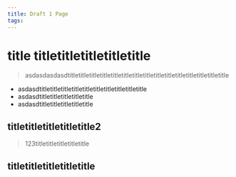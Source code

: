 ```yaml
---
title: Draft 1 Page
tags:
---
```


# title titletitletitletitletitle

> asdasdasdasdtitletitletitletitletitletitletitletitletitletitletitletitletitletitletitle

- asdasdtitletitletitletitletitletitletitletitletitletitle
- asdasdtitletitletitletitletitle
- asdasdtitletitletitletitletitle

## titletitletitletitletitle2
> 123titletitletitletitletitle


## titletitletitletitletitle
